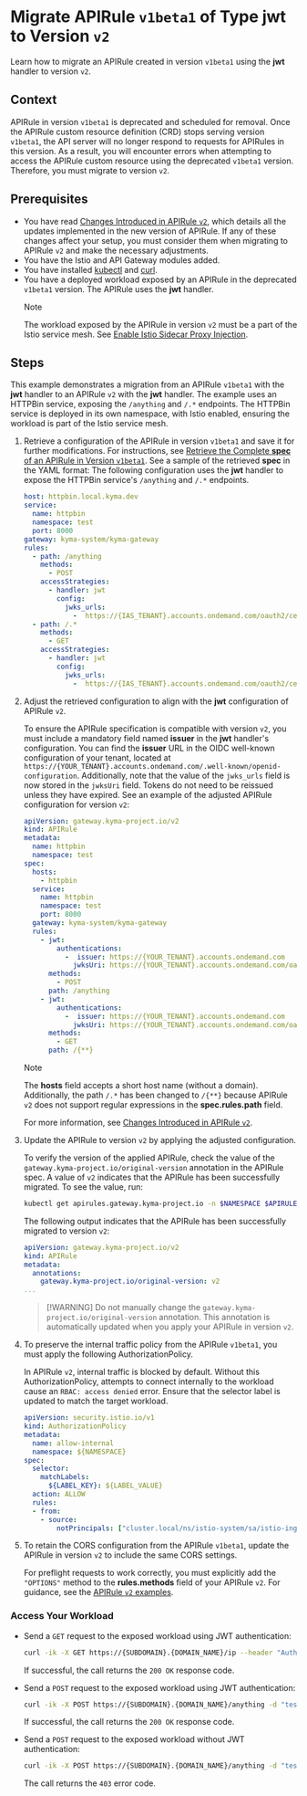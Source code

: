 # Migrate APIRule `v1beta1` of Type **jwt** to Version `v2`

Learn how to migrate an APIRule created in version `v1beta1` using the **jwt** handler to version `v2`.

## Context

APIRule in version `v1beta1` is deprecated and scheduled for removal. Once the APIRule custom resource definition (CRD) stops serving version `v1beta1`, the API server will no longer respond to requests for APIRules in this version. As a result, you will encounter errors when attempting to access the APIRule custom resource using the deprecated `v1beta1` version. Therefore, you must migrate to version `v2`.

## Prerequisites

* You have read [Changes Introduced in APIRule `v2`](../custom-resources/apirule/04-70-changes-in-apirule-v2.md), which details all the updates implemented in the new version of APIRule. If any of these changes affect your setup, you must consider them when migrating to APIRule `v2` and make the necessary adjustments.
* You have the Istio and API Gateway modules added.
* You have installed [kubectl](https://kubernetes.io/docs/tasks/tools/#kubectl) and [curl](https://curl.se/).
* You have a deployed workload exposed by an APIRule in the deprecated `v1beta1` version. The APIRule uses the **jwt** handler.
  > [!NOTE] 
  > The workload exposed by the APIRule in version `v2` must be a part of the Istio service mesh. See [Enable Istio Sidecar Proxy Injection](https://kyma-project.io/#/istio/user/tutorials/01-40-enable-sidecar-injection?id=enable-istio-sidecar-proxy-injection).

## Steps

This example demonstrates a migration from an APIRule `v1beta1` with the **jwt** handler to an APIRule `v2` with the **jwt** handler.
The example uses an HTTPBin service, exposing the `/anything` and `/.*` endpoints. The HTTPBin service is deployed in its own namespace, with Istio enabled, ensuring the workload is part of the Istio service mesh.

1. Retrieve a configuration of the APIRule in version `v1beta1` and save it for further modifications. For instructions, see [Retrieve the Complete **spec** of an APIRule in Version `v1beta1`](./01-81-retrieve-v1beta1-spec.md). See a sample of the retrieved **spec** in the YAML format:
    The following configuration uses the **jwt** handler to expose the HTTPBin service's `/anything` and `/.*` endpoints.
    
    ```yaml
    host: httpbin.local.kyma.dev
    service:
      name: httpbin
      namespace: test
      port: 8000
    gateway: kyma-system/kyma-gateway
    rules:
      - path: /anything
        methods:
          - POST
        accessStrategies:
          - handler: jwt
            config:
              jwks_urls:
                -  https://{IAS_TENANT}.accounts.ondemand.com/oauth2/certs
      - path: /.*
        methods:
          - GET
        accessStrategies:
          - handler: jwt
            config:
              jwks_urls:
                -  https://{IAS_TENANT}.accounts.ondemand.com/oauth2/certs
    ```

2. Adjust the retrieved configuration to align with the **jwt** configuration of APIRule `v2`. 

    To ensure the APIRule specification is compatible with version `v2`, you must include a mandatory field named **issuer** in the **jwt** handler's configuration.
    You can find the **issuer** URL in the OIDC well-known configuration of your tenant, located at `https://{YOUR_TENANT}.accounts.ondemand.com/.well-known/openid-configuration`. Additionally, note that the value of the `jwks_urls` field is now stored in the `jwksUri` field.  Tokens do not need to be reissued unless they have expired. 
    See an example of the adjusted APIRule configuration for version `v2`:

    ```yaml
    apiVersion: gateway.kyma-project.io/v2
    kind: APIRule
    metadata:
      name: httpbin
      namespace: test
    spec:
      hosts:
        - httpbin
      service:
        name: httpbin
        namespace: test
        port: 8000
      gateway: kyma-system/kyma-gateway
      rules:
        - jwt:
            authentications:
              -  issuer: https://{YOUR_TENANT}.accounts.ondemand.com
                jwksUri: https://{YOUR_TENANT}.accounts.ondemand.com/oauth2/certs
          methods:
            - POST
          path: /anything
        - jwt:
            authentications:
              -  issuer: https://{YOUR_TENANT}.accounts.ondemand.com
                jwksUri: https://{YOUR_TENANT}.accounts.ondemand.com/oauth2/certs
          methods:
            - GET
          path: /{**}
    ```
    > [!NOTE]
    > The **hosts** field accepts a short host name (without a domain). Additionally, the path `/.*` has been changed to `/{**}` because APIRule `v2` does not support regular expressions in the **spec.rules.path** field.
    >
    > For more information, see [Changes Introduced in APIRule `v2`](../custom-resources/apirule/04-70-changes-in-apirule-v2.md).

3. Update the APIRule to version `v2` by applying the adjusted configuration. 

   To verify the version of the applied APIRule, check the value of the `gateway.kyma-project.io/original-version` annotation in the APIRule spec. A value of `v2` indicates that the APIRule has been successfully migrated. To see the value, run:
    ```bash 
    kubectl get apirules.gateway.kyma-project.io -n $NAMESPACE $APIRULE_NAME -oyaml
    ```
    The following output indicates that the APIRule has been successfully migrated to version `v2`:
    ```yaml
    apiVersion: gateway.kyma-project.io/v2
    kind: APIRule
    metadata:
      annotations:
        gateway.kyma-project.io/original-version: v2
    ...
    ```
    > [!WARNING] Do not manually change the `gateway.kyma-project.io/original-version` annotation. This annotation is automatically updated when you apply your APIRule in version `v2`.

4. To preserve the internal traffic policy from the APIRule `v1beta1`, you must apply the following AuthorizationPolicy. 

   In APIRule `v2`, internal traffic is blocked by default. Without this AuthorizationPolicy, attempts to connect internally to the workload cause an `RBAC: access denied` error. Ensure that the selector label is updated to match the target workload.
    ```yaml
    apiVersion: security.istio.io/v1
    kind: AuthorizationPolicy
    metadata:
      name: allow-internal
      namespace: ${NAMESPACE}
    spec:
      selector:
        matchLabels:
          ${LABEL_KEY}: ${LABEL_VALUE} 
      action: ALLOW
      rules:
      - from:
        - source:
            notPrincipals: ["cluster.local/ns/istio-system/sa/istio-ingressgateway-service-account"]
    ```

5. To retain the CORS configuration from the APIRule `v1beta1`, update the APIRule in version `v2` to include the same CORS settings. 

   For preflight requests to work correctly, you must explicitly add the `"OPTIONS"` method to the **rules.methods** field of your APIRule `v2`. For guidance, see the [APIRule `v2` examples](../custom-resources/apirule/04-10-apirule-custom-resource.md#sample-custom-resource).

### Access Your Workload

- Send a `GET` request to the exposed workload using JWT authentication:

  ```bash
  curl -ik -X GET https://{SUBDOMAIN}.{DOMAIN_NAME}/ip --header "Authorization:Bearer $ACCESS_TOKEN"
  ```
  If successful, the call returns the `200 OK` response code.

- Send a `POST` request to the exposed workload using JWT authentication:

  ```bash
  curl -ik -X POST https://{SUBDOMAIN}.{DOMAIN_NAME}/anything -d "test data" --header "Authorization:Bearer $ACCESS_TOKEN"
  ```
  If successful, the call returns the `200 OK` response code.

- Send a `POST` request to the exposed workload without JWT authentication:

  ```bash
  curl -ik -X POST https://{SUBDOMAIN}.{DOMAIN_NAME}/anything -d "test data" 
  ```
  The call returns the `403` error code.